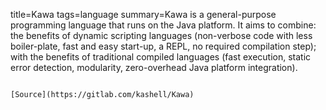 title=Kawa
tags=language
summary=Kawa is a general-purpose programming language that runs on the Java platform. It aims to combine: the benefits of dynamic scripting languages (non-verbose code with less boiler-plate, fast and easy start-up, a REPL, no required compilation step); with the benefits of traditional compiled languages (fast execution, static error detection, modularity, zero-overhead Java platform integration).
~~~~~~

[Source](https://gitlab.com/kashell/Kawa)

